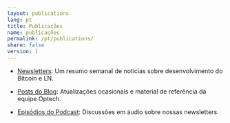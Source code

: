 ```yaml
---
layout: publications
lang: pt
title: Publicações
name: publicações
permalink: /pt/publications/
share: false
version: 1
---
```

- [Newsletters][]: Um resumo semanal de notícias sobre desenvolvimento do Bitcoin e LN.

- [Posts do Blog][]: Atualizações ocasionais e material de referência da equipe Optech.

- [Episódios do Podcast][]: Discussões em áudio sobre nossas newsletters.

[posts do blog]: /pt/blog/
[newsletters]: /pt/newsletters/
[episódios do podcast]: /en/podcast/
